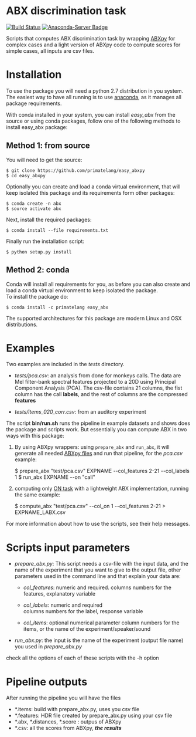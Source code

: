 # ABX discrimination task
[![Build Status](https://travis-ci.org/primatelang/easy_abxpy.svg?branch=master)](https://travis-ci.org/primatelang/easy_abxpy)
[![Anaconda-Server Badge](https://anaconda.org/primatelang/easy_abx/badges/installer/conda.svg)](https://conda.anaconda.org/primatelang)

Scripts that computes ABX discrimination task by wrapping
[ABXpy](https://github.com/bootphon/ABXpy) for complex cases
and a light version of ABXpy code to compute scores for simple cases, 
all inputs are csv files.


# Installation

To use the package you will need a python 2.7 distribution in you system.
The easiest way to have all running is to use
[anaconda](https://www.anaconda.com/download/), as it manages all package
requirements.

With conda installed in your system, you can install *easy_abx* from the
source or using conda packages, follow one of the following methods to 
install easy_abx package:


## Method 1: from source 

You will need to get the source:

    $ git clone https://github.com/primatelang/easy_abxpy
    $ cd easy_abxpy

Optionally you can create and load a conda virtual environment, that 
will keep isolated this package and its requirements form other packages:


    $ conda create -n abx 
	$ source activate abx

Next, install the required packages:

	$ conda install --file requirements.txt

Finally run the installation script:

    $ python setup.py install

## Method 2: conda

Conda will install all requirements for you, as before you can also create 
and load a conda virtual environment to keep isolated the package.  
To install the package do:

    $ conda install -c primatelang easy_abx

The supported architectures for this package are modern Linux and OSX distributions.


# Examples

Two examples are included in the *tests* directory. 

- *tests/pca.csv*: an analysis from done for monkeys calls. The data are Mel filter-bank
spectral features projected to a 20D using Principal Component Analysis (PCA). The 
csv-file contains 21 columns, the fist column has the call **labels**, and the rest 
of columns are the compressed **features** 
  
- *tests/items_020_corr.csv*: from an auditory experiment 


The script **bin/run.sh** runs the pipeline in example datasets and shows does the 
package and scripts work. But essentially you can compute ABX in two ways with this 
package:

1. By using ABXpy wrappers: using `prepare_abx` and `run_abx`, it will generate 
all needed [ABXpy files](http://abxpy.readthedocs.io/en/latest/ABXpy.html#the-pipeline)
and run that pipeline, for the *pca.csv* example:

    $ prepare_abx "test/pca.csv" EXPNAME --col_features 2-21 --col_labels 1
    $ run_abx EXPNAME --on "call"

2. computing only [ON task](http://abxpy.readthedocs.io/en/latest/ABXpy.html#ABXpy.task.Task)
with a lightweight ABX implementation, running the same example:

    $ compute_abx "test/pca.csv" --col_on 1 --col_features 2-21 > EXPNAME_LABX.csv

For more information about how to use the scripts, see their help messages.


# Scripts input parameters

- *prepare_abx.py*: This script needs a csv-file with the input data, and the name 
of the experiment that you want to give to the output file, other parameters used in
the command line and that explain your data are:

	- *col_features*: numeric and required. 
           columns numbers for the features, explanatory variable  

	- *col_labels*: numeric and required  
           columns numbers for the label, response variable 
	
    - *col_items*: optional numerical parameter
           column numbers for the items, or the name of the experiment/speaker/sound
	
- *run_abx.py*: the input is the name of the experiment (output file name) 
you used in *prepare_abx.py*
 
check all the options of each of these scripts with the -h option


# Pipeline outputs

After running the pipeline you will have the files

- *.items: build with prepare_abx.py, uses you csv file
- *.features: HDR file created by prepare_abx.py using your csv file 
- *.abx, *.distances, *.score : outpus of ABXpy 
- *.csv: all the scores from ABXpy, ***the results***

